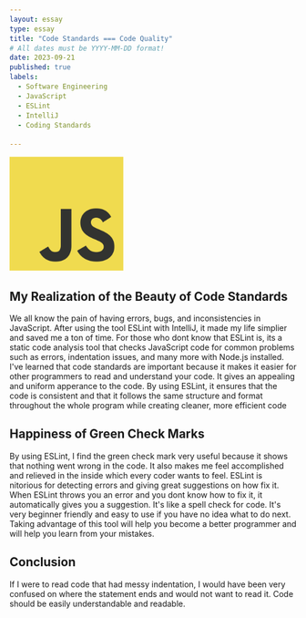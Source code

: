 ```yaml
---
layout: essay
type: essay
title: "Code Standards === Code Quality"
# All dates must be YYYY-MM-DD format!
date: 2023-09-21
published: true
labels:
  - Software Engineering
  - JavaScript
  - ESLint
  - IntelliJ
  - Coding Standards

---
```


<img width="200px" class="rounded float-start pe-4" src="../img/difficulty/JavaScript-logo.png"  alt=""> 

## My Realization of the Beauty of Code Standards
We all know the pain of having errors, bugs, and inconsistencies in JavaScript. After using the tool ESLint with IntelliJ, it made my life  simplier and saved me a ton of time. For those who dont know that ESLint is, its a static code analysis tool that checks JavaScript code for common problems such as errors, indentation issues, and many more with Node.js installed. I've learned that code standards are important because it makes it easier for other programmers to read and understand your code. It gives an appealing and uniform apperance to the code. By using ESLint, it ensures that the code is consistent and that it follows the same structure and format throughout the whole program while creating cleaner, more efficient code

## Happiness of Green Check Marks
By using ESLint, I find the green check mark very useful because it shows that nothing went wrong in the code. It also makes me feel accomplished and relieved in the inside which every coder wants to feel. ESLint is nitorious for detecting errors and giving great suggestions on how fix it. When ESLint throws you an error and you dont know how to fix it, it automatically gives you a suggestion. It's like a spell check for code. It's very beginner friendly and easy to use if you have no idea what to do next. Taking advantage of this tool will help you become a better programmer and will help you learn from your mistakes. 

## Conclusion

If I were to read code that had messy indentation, I would have been very confused on where the statement ends and would not want to read it. Code should be easily understandable and readable.
